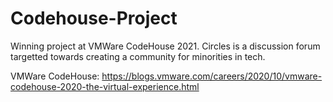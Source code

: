 # Codehouse-Project
Winning project at VMWare CodeHouse 2021. Circles is a discussion forum targetted towards creating a community for minorities in tech. 

VMWare CodeHouse: https://blogs.vmware.com/careers/2020/10/vmware-codehouse-2020-the-virtual-experience.html
